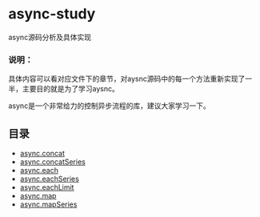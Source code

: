 # async-study
async源码分析及具体实现
### 说明：
具体内容可以看对应文件下的章节，对aysnc源码中的每一个方法重新实现了一半，主要目的就是为了学习aysnc。

async是一个非常给力的控制异步流程的库，建议大家学习一下。

## 目录
- [async.concat](https://github.com/andyChenAn/async-study/blob/master/async.concat/README.md)
- [async.concatSeries](https://github.com/andyChenAn/async-study/blob/master/async.concatSeries/README.md)
- [async.each](https://github.com/andyChenAn/async-study/blob/master/async.each/README.md)
- [async.eachSeries](https://github.com/andyChenAn/async-study/blob/master/async.eachSeries/README.md)
- [async.eachLimit](https://github.com/andyChenAn/async-study/blob/master/async.eachLimit/README.md)
- [async.map](https://github.com/andyChenAn/async-study/blob/master/async.map/README.md)
- [async.mapSeries](https://github.com/andyChenAn/async-study/blob/master/async.mapSeries/README.md)